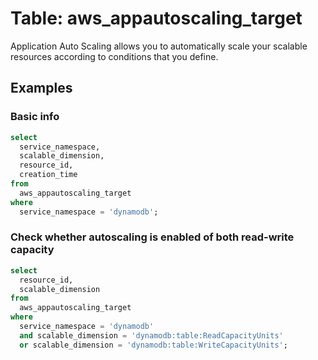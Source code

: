 # Table: aws_appautoscaling_target

Application Auto Scaling allows you to automatically scale your scalable resources according to conditions that you define.

## Examples

### Basic info

```sql
select
  service_namespace,
  scalable_dimension,
  resource_id,
  creation_time
from
  aws_appautoscaling_target
where
  service_namespace = 'dynamodb';
```


### Check whether autoscaling is enabled of both read-write capacity

```sql
select
  resource_id,
  scalable_dimension
from
  aws_appautoscaling_target
where
  service_namespace = 'dynamodb'
  and scalable_dimension = 'dynamodb:table:ReadCapacityUnits'
  or scalable_dimension = 'dynamodb:table:WriteCapacityUnits';
```
